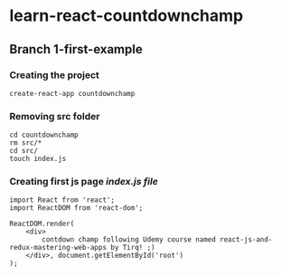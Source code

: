 # learn-react-countdownchamp

## Branch 1-first-example 
### Creating the project 
``` 
create-react-app countdownchamp
```
### Removing src folder
```
cd countdownchamp
rm src/*
cd src/
touch index.js
```
### Creating first js page _index.js file_
```
import React from 'react';
import ReactDOM from 'react-dom';

ReactDOM.render(
    <div>
        contdown champ following Udemy course named react-js-and-redux-mastering-web-apps by Tirq! ;)
    </div>, document.getElementById('root')
);
```
